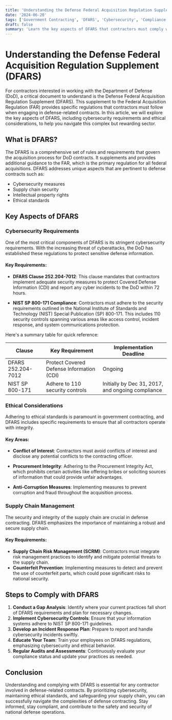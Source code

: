 ```yaml
---
title: 'Understanding the Defense Federal Acquisition Regulation Supplement (DFARS)'
date: '2024-06-20'
tags: ['Government Contracting', 'DFARS', 'Cybersecurity', 'Compliance', 'Defense Contracts', 'Ethical Considerations']
draft: false
summary: 'Learn the key aspects of DFARS that contractors must comply with when working on defense-related contracts, including cybersecurity requirements and ethical considerations.'
---
```


# Understanding the Defense Federal Acquisition Regulation Supplement (DFARS)

For contractors interested in working with the Department of Defense (DoD), a critical document to understand is the Defense Federal Acquisition Regulation Supplement (DFARS). This supplement to the Federal Acquisition Regulation (FAR) provides specific regulations that contractors must follow when engaging in defense-related contracts. In this article, we will explore the key aspects of DFARS, including cybersecurity requirements and ethical considerations, to help you navigate this complex but rewarding sector.

## What is DFARS?

The DFARS is a comprehensive set of rules and requirements that govern the acquisition process for DoD contracts. It supplements and provides additional guidance to the FAR, which is the primary regulation for all federal acquisitions. DFARS addresses unique aspects that are pertinent to defense contracts such as:

- Cybersecurity measures
- Supply chain security
- Intellectual property rights
- Ethical standards

## Key Aspects of DFARS

### Cybersecurity Requirements

One of the most critical components of DFARS is its stringent cybersecurity requirements. With the increasing threat of cyberattacks, the DoD has established these regulations to protect sensitive defense information.

#### Key Requirements:

- **DFARS Clause 252.204-7012**: This clause mandates that contractors implement adequate security measures to protect Covered Defense Information (CDI) and report any cyber incidents to the DoD within 72 hours.

- **NIST SP 800-171 Compliance**: Contractors must adhere to the security requirements outlined in the National Institute of Standards and Technology (NIST) Special Publication (SP) 800-171. This includes 110 security controls spanning various areas like access control, incident response, and system communications protection.

Here's a summary table for quick reference:

| Clause             | Key Requirement                                     | Implementation Deadline |
|--------------------|-----------------------------------------------------|-------------------------|
| DFARS 252.204-7012 | Protect Covered Defense Information (CDI)           | Ongoing                 |
| NIST SP 800-171    | Adhere to 110 security controls                     | Initially by Dec 31, 2017, and ongoing compliance |

### Ethical Considerations

Adhering to ethical standards is paramount in government contracting, and DFARS includes specific requirements to ensure that all contractors operate with integrity.

#### Key Areas:

- **Conflict of Interest**: Contractors must avoid conflicts of interest and disclose any potential conflicts to the contracting officer.

- **Procurement Integrity**: Adhering to the Procurement Integrity Act, which prohibits certain activities like offering bribes or soliciting sources of information that could provide unfair advantages.

- **Anti-Corruption Measures**: Implementing measures to prevent corruption and fraud throughout the acquisition process.

### Supply Chain Management

The security and integrity of the supply chain are crucial in defense contracting. DFARS emphasizes the importance of maintaining a robust and secure supply chain.

#### Key Requirements:

- **Supply Chain Risk Management (SCRM)**: Contractors must integrate risk management practices to identify and mitigate potential threats to the supply chain.
- **Counterfeit Prevention**: Implementing measures to detect and prevent the use of counterfeit parts, which could pose significant risks to national security.

## Steps to Comply with DFARS

1. **Conduct a Gap Analysis**: Identify where your current practices fall short of DFARS requirements and plan for necessary changes.
2. **Implement Cybersecurity Controls**: Ensure that your information systems adhere to NIST SP 800-171 guidelines.
3. **Develop an Incident Response Plan**: Prepare to report and handle cybersecurity incidents swiftly.
4. **Educate Your Team**: Train your employees on DFARS regulations, emphasizing cybersecurity and ethical behavior.
5. **Regular Audits and Assessments**: Continuously evaluate your compliance status and update your practices as needed.

## Conclusion

Understanding and complying with DFARS is essential for any contractor involved in defense-related contracts. By prioritizing cybersecurity, maintaining ethical standards, and safeguarding your supply chain, you can successfully navigate the complexities of defense contracting. Stay informed, stay compliant, and contribute to the safety and security of national defense operations.
```